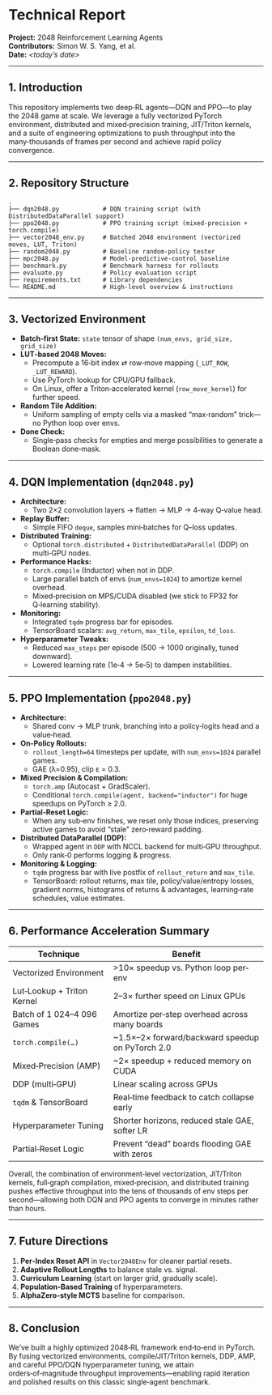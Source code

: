 # Technical Report  
**Project:** 2048 Reinforcement Learning Agents  
**Contributors:** Simon W. S. Yang, et al.  
**Date:** _\<today’s date\>_  

---

## 1. Introduction  
This repository implements two deep‐RL agents—DQN and PPO—to play the 2048 game at scale. We leverage a fully vectorized PyTorch environment, distributed and mixed‐precision training, JIT/Triton kernels, and a suite of engineering optimizations to push throughput into the many‑thousands of frames per second and achieve rapid policy convergence.

---

## 2. Repository Structure  
```
.
├── dqn2048.py            # DQN training script (with DistributedDataParallel support)
├── ppo2048.py            # PPO training script (mixed‐precision + torch.compile)
├── vector2048_env.py     # Batched 2048 environment (vectorized moves, LUT, Triton)
├── random2048.py         # Baseline random‐policy tester
├── mpc2048.py            # Model‐predictive‐control baseline
├── benchmark.py          # Benchmark harness for rollouts
├── evaluate.py           # Policy evaluation script
├── requirements.txt      # Library dependencies
└── README.md             # High‐level overview & instructions
```

---

## 3. Vectorized Environment  
- **Batch‐first State:** `state` tensor of shape `(num_envs, grid_size, grid_size)`  
- **LUT‐based 2048 Moves:**  
  - Precompute a 16‑bit index ⇄ row‐move mapping (`_LUT_ROW`, `_LUT_REWARD`).  
  - Use PyTorch lookup for CPU/GPU fallback.  
  - On Linux, offer a Triton‐accelerated kernel (`row_move_kernel`) for further speed.  
- **Random Tile Addition:**  
  - Uniform sampling of empty cells via a masked “max‐random” trick—no Python loop over envs.  
- **Done Check:**  
  - Single‐pass checks for empties and merge possibilities to generate a Boolean done‐mask.  

---

## 4. DQN Implementation (`dqn2048.py`)  
- **Architecture:**  
  - Two 2×2 convolution layers → flatten → MLP → 4‐way Q‑value head.  
- **Replay Buffer:**  
  - Simple FIFO `deque`, samples mini‑batches for Q–loss updates.  
- **Distributed Training:**  
  - Optional `torch.distributed` + `DistributedDataParallel` (DDP) on multi‑GPU nodes.  
- **Performance Hacks:**  
  - `torch.compile` (Inductor) when not in DDP.  
  - Large parallel batch of envs (`num_envs=1024`) to amortize kernel overhead.  
  - Mixed‐precision on MPS/CUDA disabled (we stick to FP32 for Q‑learning stability).  
- **Monitoring:**  
  - Integrated `tqdm` progress bar for episodes.  
  - TensorBoard scalars: `avg_return`, `max_tile`, `epsilon`, `td_loss`.  
- **Hyperparameter Tweaks:**  
  - Reduced `max_steps` per episode (500 → 1000 originally, tuned downward).  
  - Lowered learning rate (1e‑4 → 5e‑5) to dampen instabilities.  

---

## 5. PPO Implementation (`ppo2048.py`)  
- **Architecture:**  
  - Shared conv → MLP trunk, branching into a policy‐logits head and a value‐head.  
- **On‐Policy Rollouts:**  
  - `rollout_length=64` timesteps per update, with `num_envs=1024` parallel games.  
  - GAE (λ=0.95), clip ε = 0.3.  
- **Mixed Precision & Compilation:**  
  - `torch.amp` (Autocast + GradScaler).  
  - Conditional `torch.compile(agent, backend="inductor")` for huge speedups on PyTorch ≥ 2.0.  
- **Partial‐Reset Logic:**  
  - When any sub‐env finishes, we reset only those indices, preserving active games to avoid “stale” zero‐reward padding.  
- **Distributed DataParallel (DDP):**  
  - Wrapped agent in `DDP` with NCCL backend for multi‑GPU throughput.  
  - Only rank‑0 performs logging & progress.  
- **Monitoring & Logging:**  
  - `tqdm` progress bar with live postfix of `rollout_return` and `max_tile`.  
  - TensorBoard: rollout returns, max tile, policy/value/entropy losses, gradient norms, histograms of returns & advantages, learning‐rate schedules, value estimates.

---

## 6. Performance Acceleration Summary  

| Technique                     | Benefit                                         |
|-------------------------------|-------------------------------------------------|
| Vectorized Environment        | >10× speedup vs. Python loop per‐env            |
| Lut‐Lookup + Triton Kernel    | 2–3× further speed on Linux GPUs                |
| Batch of 1 024–4 096 Games    | Amortize per‐step overhead across many boards   |
| `torch.compile(…)`            | ~1.5×–2× forward/backward speedup on PyTorch 2.0 |
| Mixed‐Precision (AMP)         | ~2× speedup + reduced memory on CUDA            |
| DDP (multi‑GPU)               | Linear scaling across GPUs                      |
| `tqdm` & TensorBoard          | Real‐time feedback to catch collapse early      |
| Hyperparameter Tuning         | Shorter horizons, reduced stale GAE, softer LR  |
| Partial‐Reset Logic           | Prevent “dead” boards flooding GAE with zeros   |

Overall, the combination of environment‐level vectorization, JIT/Triton kernels, full‐graph compilation, mixed‐precision, and distributed training pushes effective throughput into the tens of thousands of env steps per second—allowing both DQN and PPO agents to converge in minutes rather than hours.

---

## 7. Future Directions  
1. **Per‑Index Reset API** in `Vector2048Env` for cleaner partial resets.  
2. **Adaptive Rollout Lengths** to balance stale vs. signal.  
3. **Curriculum Learning** (start on larger grid, gradually scale).  
4. **Population‑Based Training** of hyperparameters.  
5. **AlphaZero‑style MCTS** baseline for comparison.

---

## 8. Conclusion  
We’ve built a highly optimized 2048‐RL framework end‑to‑end in PyTorch. By fusing vectorized environments, compile/JIT/Triton kernels, DDP, AMP, and careful PPO/DQN hyperparameter tuning, we attain orders‑of‑magnitude throughput improvements—enabling rapid iteration and polished results on this classic single‐agent benchmark.
